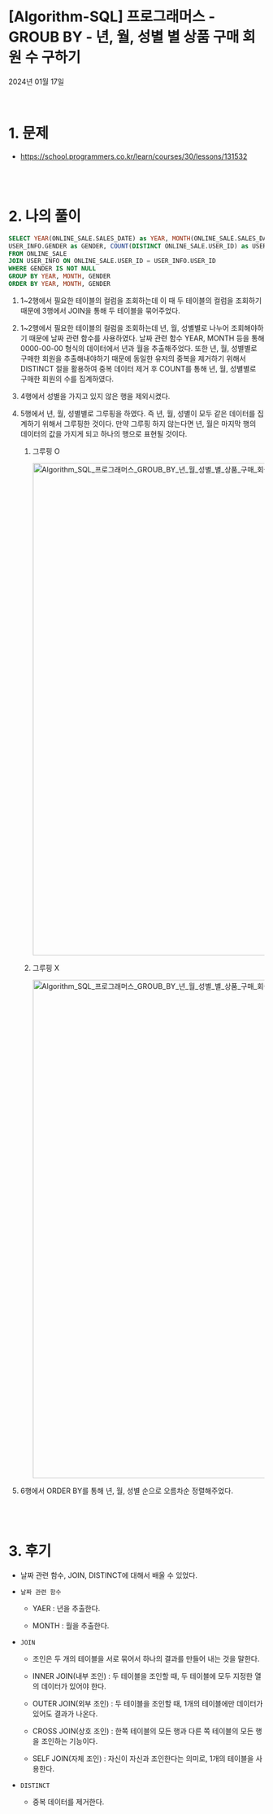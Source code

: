 # [Algorithm-SQL] 프로그래머스 - GROUB BY - 년, 월, 성별 별 상품 구매 회원 수 구하기

2024년 01월 17일

<br>

# 1. 문제

- https://school.programmers.co.kr/learn/courses/30/lessons/131532

<br>
<br>

# 2. 나의 풀이

```sql
SELECT YEAR(ONLINE_SALE.SALES_DATE) as YEAR, MONTH(ONLINE_SALE.SALES_DATE) as MONTH,
USER_INFO.GENDER as GENDER, COUNT(DISTINCT ONLINE_SALE.USER_ID) as USERS
FROM ONLINE_SALE
JOIN USER_INFO ON ONLINE_SALE.USER_ID = USER_INFO.USER_ID
WHERE GENDER IS NOT NULL
GROUP BY YEAR, MONTH, GENDER
ORDER BY YEAR, MONTH, GENDER
```

1. 1~2행에서 필요한 테이블의 컬럼을 조회하는데 이 때 두 테이블의 컬럼을 조회하기 때문에 3행에서 JOIN을 통해 두 테이블을 묶어주었다.
2. 1~2행에서 필요한 테이블의 컬럼을 조회하는데 년, 월, 성별별로 나누어 조회해야하기 때문에 날짜 관련 함수를 사용하였다. 날짜 관련 함수 YEAR, MONTH 등을 통해 0000-00-00 형식의 데이터에서 년과 월을 추출해주었다. 또한 년, 월, 성별별로 구매한 회원을 추출해내야하기 때문에 동일한 유저의 중복을 제거하기 위해서 DISTINCT 절을 활용하여 중복 데이터 제거 후 COUNT를 통해 년, 월, 성별별로 구매한 회원의 수를 집계하였다.
3. 4행에서 성별을 가지고 있지 않은 행을 제외시켰다.
4. 5행에서 년, 월, 성별별로 그루핑을 하였다. 즉 년, 월, 성별이 모두 같은 데이터를 집계하기 위해서 그루핑한 것이다. 만약 그루핑 하지 않는다면 년, 월은 마지막 행의 데이터의 값을 가지게 되고 하나의 행으로 표현될 것이다.

   1. 그루핑 O

      <img width="967" alt="Algorithm_SQL_프로그래머스_GROUB_BY_년_월_성별_별_상품_구매_회원_수_구하기_01" src="https://github.com/Yu-jae-min/Basic-concept/assets/85284246/58a88861-f1ed-4699-b517-cdaf6c75e416">

   2. 그루핑 X

      <img width="979" alt="Algorithm_SQL_프로그래머스_GROUB_BY_년_월_성별_별_상품_구매_회원_수_구하기_02" src="https://github.com/Yu-jae-min/Basic-concept/assets/85284246/0c21fb04-d386-4266-b13a-d850ff8cefe2">

5. 6행에서 ORDER BY를 통해 년, 월, 성별 순으로 오름차순 정렬해주었다.

<br>
<br>

# 3. 후기

- 날짜 관련 함수, JOIN, DISTINCT에 대해서 배울 수 있었다.

- `날짜 관련 함수`

  - YAER : 년을 추출한다.

  - MONTH : 월을 추출한다.

- `JOIN`

  - 조인은 두 개의 테이블을 서로 묶어서 하나의 결과를 만들어 내는 것을 말한다.

  - INNER JOIN(내부 조인) : 두 테이블을 조인할 때, 두 테이블에 모두 지정한 열의 데이터가 있어야 한다.

  - OUTER JOIN(외부 조인) : 두 테이블을 조인할 때, 1개의 테이블에만 데이터가 있어도 결과가 나온다.

  - CROSS JOIN(상호 조인) : 한쪽 테이블의 모든 행과 다른 쪽 테이블의 모든 행을 조인하는 기능이다.

  - SELF JOIN(자체 조인) : 자신이 자신과 조인한다는 의미로, 1개의 테이블을 사용한다.

- `DISTINCT`

  - 중복 데이터를 제거한다.

<br>

